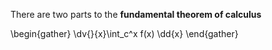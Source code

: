 There are two parts to the **fundamental theorem of calculus**

\begin{gather}
\dv{}{x}\int_c^x f(x) \dd{x}
\end{gather}